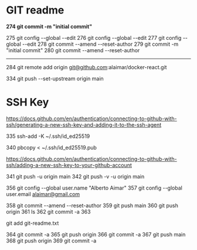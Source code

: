 # GIT readme

**274  git commit -m "initial commit"**


  275  git config --global --edit
  276  git config --global --edit
  277  git config --global --edit
  278  git commit --amend --reset-author
  279  git commit -m "initial commit" 
  280  git commit --amend --reset-author

-----------

  284  git remote add origin git@github.com:alaimar/docker-react.git
  
  334  git push --set-upstream origin main

# SSH Key 
https://docs.github.com/en/authentication/connecting-to-github-with-ssh/generating-a-new-ssh-key-and-adding-it-to-the-ssh-agent 

  335  ssh-add -K ~/.ssh/id_ed25519
  
  340  pbcopy < ~/.ssh/id_ed25519.pub
  
  https://docs.github.com/en/authentication/connecting-to-github-with-ssh/adding-a-new-ssh-key-to-your-github-account 
  
  341  git push -u origin main
  342  git push -v -u origin main

  356  git config --global user.name "Alberto Aimar"
  357  git config --global user.email alaimar@gmail.com
  
  
  358   git commit --amend --reset-author
  359  git push main
  360  git push origin
  361  ls
  362  git commit -a
  363           
  
  git add git-readme.txt
  
  364  git commit -a
  365  git push origin
  366  git commit -a
  367  git push main
  368  git push origin
  369  git commit -a
